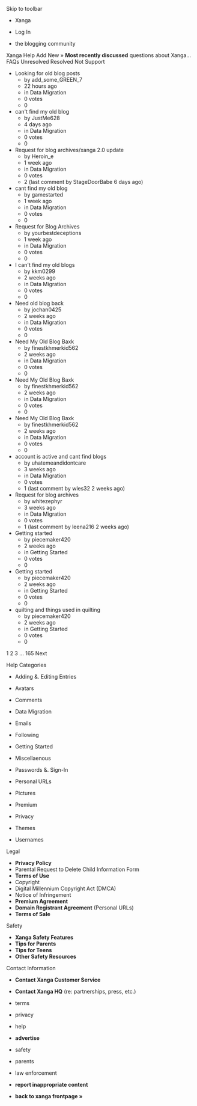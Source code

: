Skip to toolbar

*   Xanga

*   Log In

*   the blogging community

Xanga Help Add New » **Most recently discussed** questions about Xanga… FAQs Unresolved Resolved Not Support

*   Looking for old blog posts
    *   by add\_some\_GREEN\_7
    *   22 hours ago
    *   in Data Migration
    *   0 votes
    *   0
*   can't find my old blog
    *   by JustMe628
    *   4 days ago
    *   in Data Migration
    *   0 votes
    *   0
*   Request for blog archives/xanga 2.0 update
    *   by Heroin\_e
    *   1 week ago
    *   in Data Migration
    *   0 votes
    *   2 (last comment by StageDoorBabe 6 days ago)
*   cant find my old blog
    *   by gamestarted
    *   1 week ago
    *   in Data Migration
    *   0 votes
    *   0
*   Request for Blog Archives
    *   by yourbestdeceptions
    *   1 week ago
    *   in Data Migration
    *   0 votes
    *   0
*   I can't find my old blogs
    *   by kkm0299
    *   2 weeks ago
    *   in Data Migration
    *   0 votes
    *   0
*   Need old blog back
    *   by jochan0425
    *   2 weeks ago
    *   in Data Migration
    *   0 votes
    *   0
*   Need My Old Blog Baxk
    *   by finestkhmerkid562
    *   2 weeks ago
    *   in Data Migration
    *   0 votes
    *   0
*   Need My Old Blog Baxk
    *   by finestkhmerkid562
    *   2 weeks ago
    *   in Data Migration
    *   0 votes
    *   0
*   Need My Old Blog Baxk
    *   by finestkhmerkid562
    *   2 weeks ago
    *   in Data Migration
    *   0 votes
    *   0
*   account is active and cant find blogs
    *   by uhatemeandidontcare
    *   3 weeks ago
    *   in Data Migration
    *   0 votes
    *   1 (last comment by wles32 2 weeks ago)
*   Request for blog archives
    *   by whitezephyr
    *   3 weeks ago
    *   in Data Migration
    *   0 votes
    *   1 (last comment by leena216 2 weeks ago)
*   Getting started
    *   by piecemaker420
    *   2 weeks ago
    *   in Getting Started
    *   0 votes
    *   0
*   Getting started
    *   by piecemaker420
    *   2 weeks ago
    *   in Getting Started
    *   0 votes
    *   0
*   quilting and things used in quilting
    *   by piecemaker420
    *   2 weeks ago
    *   in Getting Started
    *   0 votes
    *   0

1 2 3 ... 165 Next

Help Categories

*   Adding &. Editing Entries
*   Avatars
*   Comments
*   Data Migration
*   Emails
*   Following
*   Getting Started
*   Miscellaenous

*   Passwords &. Sign-In
*   Personal URLs
*   Pictures
*   Premium
*   Privacy
*   Themes
*   Usernames

Legal

*   **Privacy Policy**
*   Parental Request to Delete Child Information Form
*   **Terms of Use**
*   Copyright
*   Digital Millennium Copyright Act (DMCA)
*   Notice of Infringement
*   **Premium Agreement**
*   **Domain Registrant Agreement** (Personal URLs)
*   **Terms of Sale**

Safety

*   **Xanga Safety Features**
*   **Tips for Parents**
*   **Tips for Teens**
*   **Other Safety Resources**

Contact Information

*   **Contact Xanga Customer Service**
*   **Contact Xanga HQ** (re: partnerships, press, etc.)

*   terms
*   privacy
*   help
*   **advertise**

*   safety
*   parents
*   law enforcement
*   **report inappropriate content**

*   **back to xanga frontpage »**
